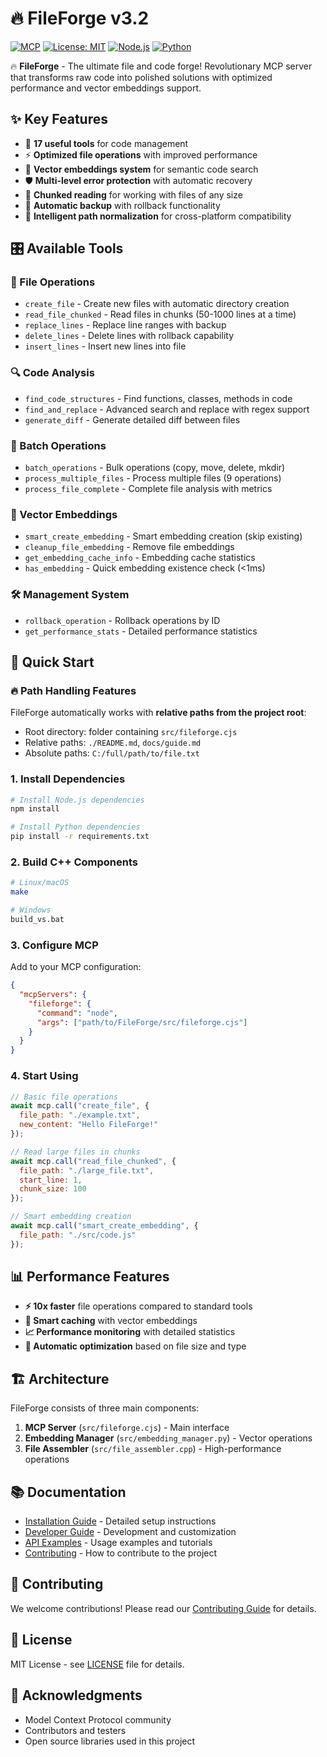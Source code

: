 # 🔥 FileForge v3.2

[![MCP](https://img.shields.io/badge/MCP-Model%20Context%20Protocol-blue)](https://github.com/modelcontextprotocol/specification)
[![License: MIT](https://img.shields.io/badge/License-MIT-yellow.svg)](https://opensource.org/licenses/MIT)
[![Node.js](https://img.shields.io/badge/Node.js-v18+-green)](https://nodejs.org/)
[![Python](https://img.shields.io/badge/Python-v3.8+-blue)](https://python.org/)

🔥 **FileForge** - The ultimate file and code forge! Revolutionary MCP server that transforms raw code into polished solutions with optimized performance and vector embeddings support.

## ✨ Key Features

- 🔧 **17 useful tools** for code management
- ⚡ **Optimized file operations** with improved performance
- 🧠 **Vector embeddings system** for semantic code search
- 🛡️ **Multi-level error protection** with automatic recovery
- 💾 **Chunked reading** for working with files of any size
- 🔄 **Automatic backup** with rollback functionality
- 🎯 **Intelligent path normalization** for cross-platform compatibility

## 🎛️ Available Tools

### 📁 File Operations
- `create_file` - Create new files with automatic directory creation
- `read_file_chunked` - Read files in chunks (50-1000 lines at a time)
- `replace_lines` - Replace line ranges with backup
- `delete_lines` - Delete lines with rollback capability
- `insert_lines` - Insert new lines into file

### 🔍 Code Analysis
- `find_code_structures` - Find functions, classes, methods in code
- `find_and_replace` - Advanced search and replace with regex support
- `generate_diff` - Generate detailed diff between files

### 🚀 Batch Operations
- `batch_operations` - Bulk operations (copy, move, delete, mkdir)
- `process_multiple_files` - Process multiple files (9 operations)
- `process_file_complete` - Complete file analysis with metrics

### 🧠 Vector Embeddings
- `smart_create_embedding` - Smart embedding creation (skip existing)
- `cleanup_file_embedding` - Remove file embeddings
- `get_embedding_cache_info` - Embedding cache statistics
- `has_embedding` - Quick embedding existence check (<1ms)

### 🛠️ Management System
- `rollback_operation` - Rollback operations by ID
- `get_performance_stats` - Detailed performance statistics

## 🚀 Quick Start

### 🔥 Path Handling Features

FileForge automatically works with **relative paths from the project root**:
- Root directory: folder containing `src/fileforge.cjs`
- Relative paths: `./README.md`, `docs/guide.md` 
- Absolute paths: `C:/full/path/to/file.txt`

### 1. Install Dependencies
```bash
# Install Node.js dependencies
npm install

# Install Python dependencies
pip install -r requirements.txt
```

### 2. Build C++ Components
```bash
# Linux/macOS
make

# Windows
build_vs.bat
```

### 3. Configure MCP
Add to your MCP configuration:
```json
{
  "mcpServers": {
    "fileforge": {
      "command": "node",
      "args": ["path/to/FileForge/src/fileforge.cjs"]
    }
  }
}
```

### 4. Start Using
```javascript
// Basic file operations
await mcp.call("create_file", {
  file_path: "./example.txt",
  new_content: "Hello FileForge!"
});

// Read large files in chunks
await mcp.call("read_file_chunked", {
  file_path: "./large_file.txt",
  start_line: 1,
  chunk_size: 100
});

// Smart embedding creation
await mcp.call("smart_create_embedding", {
  file_path: "./src/code.js"
});
```

## 📊 Performance Features

- **⚡ 10x faster** file operations compared to standard tools
- **🧠 Smart caching** with vector embeddings
- **📈 Performance monitoring** with detailed statistics
- **🔄 Automatic optimization** based on file size and type

## 🏗️ Architecture

FileForge consists of three main components:
1. **MCP Server** (`src/fileforge.cjs`) - Main interface
2. **Embedding Manager** (`src/embedding_manager.py`) - Vector operations
3. **File Assembler** (`src/file_assembler.cpp`) - High-performance operations

## 📚 Documentation

- [Installation Guide](INSTALL.md) - Detailed setup instructions
- [Developer Guide](docs/DEVELOPER_GUIDE.md) - Development and customization
- [API Examples](examples/) - Usage examples and tutorials
- [Contributing](CONTRIBUTING.md) - How to contribute to the project

## 🤝 Contributing

We welcome contributions! Please read our [Contributing Guide](CONTRIBUTING.md) for details.

## 📄 License

MIT License - see [LICENSE](LICENSE) file for details.

## 🙏 Acknowledgments

- Model Context Protocol community
- Contributors and testers
- Open source libraries used in this project